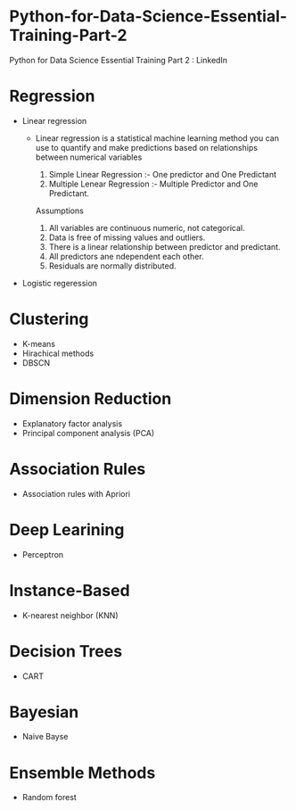 # Python-for-Data-Science-Essential-Training-Part-2
Python for Data Science Essential Training Part 2 : LinkedIn 

# Regression 
- Linear regression
  - Linear regression is a statistical machine learning method you can use to quantify and make predictions based on relationships between numerical variables
    1. Simple Linear Regression :- One predictor and One Predictant
    2. Multiple Lenear Regression :-  Multiple Predictor and One Predictant.
    
    Assumptions
    1. All variables are continuous numeric, not categorical.
    2. Data is free of missing values and outliers.
    3. There is a linear relationship between predictor and predictant.
    4. All predictors ane ndependent each other.
    5. Residuals are normally distributed.

- Logistic regeression
 
# Clustering
- K-means
- Hirachical methods
- DBSCN

# Dimension Reduction
- Explanatory factor analysis
- Principal component analysis (PCA)

# Association Rules
- Association rules with Apriori

# Deep Learining
- Perceptron

# Instance-Based
- K-nearest neighbor (KNN)

# Decision Trees
- CART

# Bayesian
- Naive Bayse

# Ensemble Methods
- Random forest 
